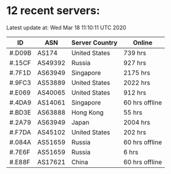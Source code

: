 # 12 recent servers:

Latest update at: Wed Mar 18 11:10:11 UTC 2020

| ID | ASN | Server Country | Online |
| -- | --- | -------------- | ------ |
| #.D09B | AS174 | United States | 739 hrs |
| #.15CF | AS49392 | Russia | 927 hrs |
| #.7F1D | AS63949 | Singapore | 2175 hrs |
| #.9FC3 | AS53889 | United States | 2022 hrs |
| #.E069 | AS40065 | United States | 912 hrs |
| #.4DA9 | AS14061 | Singapore | 60 hrs offline |
| #.BD3E | AS63888 | Hong Kong | 55 hrs |
| #.2A79 | AS63949 | Japan | 2004 hrs |
| #.F7DA | AS45102 | United States | 202 hrs |
| #.084A | AS51659 | Russia | 60 hrs offline |
| #.7E6F | AS51659 | Russia | 6 hrs |
| #.E88F | AS17621 | China | 60 hrs offline |

